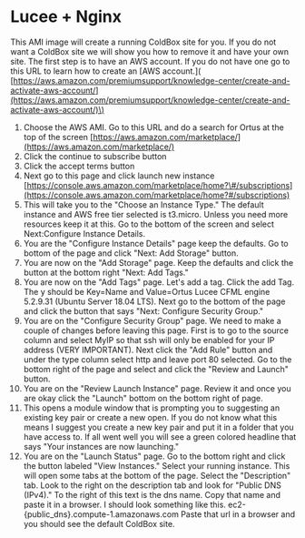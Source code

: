 # Lucee + Nginx

This AMI image will create a running ColdBox site for you. If you do not want a ColdBox site we will show you how to remove it and have your own site. The first step is to have an AWS account. If you do not have one go to this URL to learn how to create an \[AWS account.\]\( [https://aws.amazon.com/premiumsupport/knowledge-center/create-and-activate-aws-account/](https://aws.amazon.com/premiumsupport/knowledge-center/create-and-activate-aws-account/)\)

1. Choose the AWS AMI. Go to this URL and do a search for Ortus at the top of the screen [https://aws.amazon.com/marketplace/](https://aws.amazon.com/marketplace/)
2. Click the continue to subscribe button
3. Click the accept terms button
4. Next go to this page and click launch new instance [https://console.aws.amazon.com/marketplace/home?\#/subscriptions](https://console.aws.amazon.com/marketplace/home?#/subscriptions)
5. This will take you to the "Choose an Instance Type." The default instance and AWS free tier selected is t3.micro. Unless you need more resources keep it at this. Go to the bottom of the screen and select Next:Configure Instance Details.      
6. You are the "Configure Instance Details" page keep the defaults. Go to bottom of the page and click "Next: Add Storage" button.
7. You are now on the "Add Storage" page. Keep the defaults and click the button at the bottom right "Next: Add Tags."
8. You are now on the "Add Tags" page. Let's add a tag. Click the add Tag. The y should be Key=Name and Value=Ortus Lucee CFML engine 5.2.9.31 \(Ubuntu Server 18.04 LTS\). Next go to the bottom of the page and click the button that says "Next: Configure Security Group."
9. You are on the "Configure Security Group" page. We need to make a couple of changes before leaving this page. First is to go to the source column and select MyIP so that ssh will only be enabled for your IP address \(VERY IMPORTANT\). Next click the "Add Rule" button and under the type column select http and leave port 80 selected. Go to the bottom right of the page and select and click the "Review and Launch" button.
10. You are on the "Review Launch Instance" page. Review it and once you are okay click the "Launch" bottom on the bottom right of page.
11. This opens a module window that is prompting you to suggesting an existing key pair or create a new open. If you do not know what this means I suggest you create a new key pair and put it in a folder that you have access to. If all went well you will see a green colored headline that says "Your instances are now launching."
12. You are on the "Launch Status" page. Go to the bottom right and click the button labeled "View Instances." Select your running instance. This will open some tabs at the bottom of the page. Select the "Description" tab. Look to the right on the description tab and look for "Public DNS \(IPv4\)." To the right of this text is the dns name. Copy that name and paste it in a browser. I should look something like this. ec2-{public\_dns}.compute-1.amazonaws.com Paste that url in a browser and you should see the default ColdBox site.    



